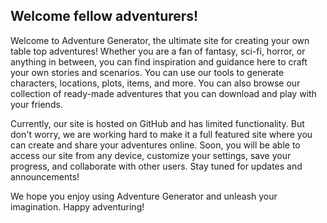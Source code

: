 ## Welcome fellow adventurers!

Welcome to Adventure Generator, the ultimate site for creating your own table top adventures! Whether you are a fan of fantasy, sci-fi, horror, or anything in between, you can find inspiration and guidance here to craft your own stories and scenarios. You can use our tools to generate characters, locations, plots, items, and more. You can also browse our collection of ready-made adventures that you can download and play with your friends.  

Currently, our site is hosted on GitHub and has limited functionality. But don't worry, we are working hard to make it a full featured site where you can create and share your adventures online. Soon, you will be able to access our site from any device, customize your settings, save your progress, and collaborate with other users. Stay tuned for updates and announcements!

We hope you enjoy using Adventure Generator and unleash your imagination. Happy adventuring!
